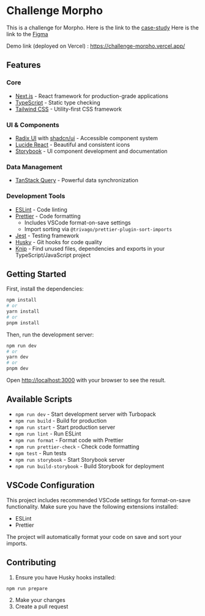 # Challenge Morpho

This is a challenge for Morpho.
Here is the link to the [case-study](https://morpho-labs.notion.site/Case-Study-Developing-a-Vault-info-card-13dd69939e6d80b5a781c50d6ce7b0f8)
Here is the link to the [Figma](https://www.figma.com/design/W3179bRFYxMfBrLE3ENlXA/Frontend-Case-Study---Jean-Knapik?m=auto&t=emHKDDwtcRnL2HiS-1)

Demo link (deployed on Vercel) : https://challenge-morpho.vercel.app/

## Features

### Core

- [Next.js](https://nextjs.org/) - React framework for production-grade applications
- [TypeScript](https://www.typescriptlang.org/) - Static type checking
- [Tailwind CSS](https://tailwindcss.com/) - Utility-first CSS framework

### UI & Components

- [Radix UI](https://www.radix-ui.com/) with [shadcn/ui](https://ui.shadcn.com/) - Accessible component system
- [Lucide React](https://lucide.dev/) - Beautiful and consistent icons
- [Storybook](https://storybook.js.org/) - UI component development and documentation

### Data Management

- [TanStack Query](https://tanstack.com/query/latest) - Powerful data synchronization

### Development Tools

- [ESLint](https://eslint.org/) - Code linting
- [Prettier](https://prettier.io/) - Code formatting
  - Includes VSCode format-on-save settings
  - Import sorting via `@trivago/prettier-plugin-sort-imports`
- [Jest](https://jestjs.io/) - Testing framework
- [Husky](https://typicode.github.io/husky/) - Git hooks for code quality
- [Knip](https://github.com/webpro/knip) - Find unused files, dependencies and exports in your TypeScript/JavaScript project

## Getting Started

First, install the dependencies:

```bash
npm install
# or
yarn install
# or
pnpm install
```

Then, run the development server:

```bash
npm run dev
# or
yarn dev
# or
pnpm dev
```

Open [http://localhost:3000](http://localhost:3000) with your browser to see the result.

## Available Scripts

- `npm run dev` - Start development server with Turbopack
- `npm run build` - Build for production
- `npm run start` - Start production server
- `npm run lint` - Run ESLint
- `npm run format` - Format code with Prettier
- `npm run prettier-check` - Check code formatting
- `npm test` - Run tests
- `npm run storybook` - Start Storybook server
- `npm run build-storybook` - Build Storybook for deployment

## VSCode Configuration

This project includes recommended VSCode settings for format-on-save functionality. Make sure you have the following extensions installed:

- ESLint
- Prettier

The project will automatically format your code on save and sort your imports.

## Contributing

1. Ensure you have Husky hooks installed:

```bash
npm run prepare
```

2. Make your changes
3. Create a pull request

